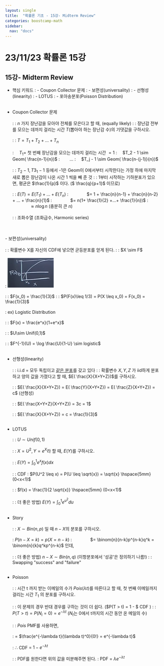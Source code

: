 ```yaml
---
layout: single
title:  "확률론 기초 - 15강- Midterm Review"
categories: boostcamp-math
sidebar:
  nav: "docs"
---
```


# 23/11/23 확률론 15강

<h2>15강- Midterm Review</h2>

- 핵심 키워드
: - Coupon Collector 문제
: - 보편성(universality)
: - 선형성(linearity)
: - LOTUS
: - 포아송분포(Poisson Distribution)
<br><br>

- Coupon Collector 문제<br><br>
: :  $n$ 가지 장난감을 모아야 전체를 모은다고 할 때, (equally likely)
: : 장난감 전부를 모으는 데까지 걸리는 시간  $T$(뽑아야 하는 장난감 수)의 기댓값을 구하시오. 
<br><br>
: : $T = T_1 + T_2 + ... + T_n$
<br><br>
: &emsp;$T_1 =$ 첫 번째 장난감을 모으는 데까지 걸리는 시간 $= 1$
: &emsp;$T_2 - 1 \sim Geom( \frac{n-1}{n})$
: &emsp;&emsp;...
: &emsp;$T_j - 1 \sim Geom( \frac{n-(j-1)}{n})$
<br><br>
: : $T_2-1, T3_1-1$ 등에서 -1은 Geom이 0에서부터 시작한다는 가정 하에 마지막 새로 뽑은 장난감이 나온 시간 1 씩을 빼 준 것
: : 1부터 시작하는 기하분포가 있으면, 평균은  $\frac{1}{p}$ 이다. ($ \frac{q}{p+1}$ 이므로)
<br><br>
: : $E(T) = E(T_1) + ... + E(T_n)$
: &emsp;&emsp;&emsp;&emsp;$= 1 +  \frac{n}{n-1} +  \frac{n}{n-2} + ... +  \frac{n}{1}$
: &emsp;&emsp;&emsp;&emsp;$= n(1+ \frac{1}{2} +...+  \frac{1}{n})$
: &emsp;&emsp;&emsp;&emsp;$\approx n\log n$ (충분히 큰 $n$)
<br><br>
: : 조화수열 (조화급수, Harmonic series)
<br>
<br>
- 보편성(universality)<br><br>
: : 확률변수 X를 자신의 CDF에 넣으면 균등분포를 얻게 된다.
: : $X \sim F$
<br><br>
: <img src="../../images/231123 stats 15-1.png" width="150px">
<br><br>
: : $F(x_0) = \frac{1}{3}$
: : $P(F(x)\leq 1/3) = P(X \leq x_0) = F(x_0) =  \frac{1}{3}$
<br><br>
: ex) Logistic Distribution
<br><br>
: : $F(x) =  \frac{e^x}{1+e^x}$<br><br>
: : $U\sim Unif(0,1)$<br><br>
: : $F^{-1}(U) = \log  \frac{U}{1-U} \sim logistic$<br><br>


- 선형성(linearity)<br><br>
: : i.i.d = 모두 독립이고 <u>같은 분포</u>를 갖고 있다
: : 확률변수 $X, Y, Z$ 가 iid하게 분포하고 양의 값을 가졌다고 할 때, $E( \frac{X}{X+Y+Z})$를 구하시오.
<br><br>
: : $E( \frac{X}{X+Y+Z}) = E( \frac{Y}{X+Y+Z}) = E( \frac{Z}{X+Y+Z}) = c$ (선형성)
<br><br>
: : $E( \frac{X+Y+Z}{X+Y+Z}) = 3c = 1$
<br><br>
: : $E( \frac{X}{X+Y+Z}) = c =  \frac{1}{3}$<br><br>


- LOTUS<br><br>
: : $U \sim Unif(0,1)$<br><br>
: : $X = U^2, Y = e^X$라 할 때, $E(Y)$를 구하시오.<br><br>
: : $E(Y) = \int_{0}^{1}e^xf(x)dx$<br><br>
: : CDF : $P(U^2 \leq x) = P(U \leq \sqrt{x}) = \sqrt{x} \hspace{5mm}(0<x<1)$<br><br>
: : $f(x) =  \frac{1}{2 \sqrt{x}} \hspace{5mm} (0<x<1)$<br><br>
: : 더 좋은 방법) $E(Y) = \int_{0}^{1}e^{u^2}du$
<br><br>
- Story<br><br>
: : $X \sim Bin(n,p)$ 일 때 $n - X$의 분포를 구하시오.
<br><br>
: $P(n-X=k) = p(X = n-k)$
: &emsp;&emsp;&emsp;&emsp;$= \binom{n}{n-k}p^{n-k}q^k = \binom{n}{k}q^kp^{n-k}$ 인데,
<br><br>
: : 더 좋은 방법) $n - X \sim Bin(n, q)$ (이항분포에서 '성공'은 정의하기 나름!)
: : Swapping "success" and "failure"
<br><br>

- Poisson<br><br>
: : 시간  t 까지 받는 이메일의 수가 $Pois(\lambda t)$를 따른다고 할 때,  첫 번째 이메일까지 걸리는 시간  $T_1$ 의 분포를 구하시오.
<br><br>
: : 이 문제의 경우 반대 경우를 구하는 것이 더 쉽다. ($P(T > t) = 1 - $ CDF )
: : $P(T > t) = P(N_i = 0) = e^{-\lambda t}$ ($N_t$는 0에서 t까지의 시간 동안 온 메일의 수)
<br><br>
: : $Pois$ PMF를 사용하면,<br><br>
: =  $\frac{e^{-\lambda t}(\lambda t)^0}{0!} = e^{-\lambda t}$<br><br>
: $\therefore$ CDF = $1-e^{-\lambda t}$
<br><br>
: : PDF를 원한다면 위의 값을 미분해주면 된다.
: PDF = $\lambda e^{-\lambda t}$